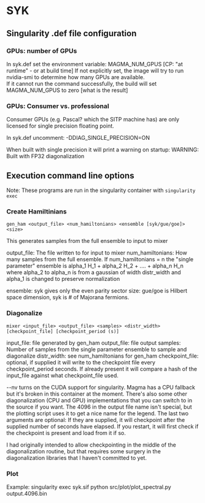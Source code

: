 # SYK

## Singularity .def file configuration

### GPUs: number of GPUs

In syk.def set the environment variable:
    MAGMA_NUM_GPUS
[CP: "at runtime" - or at build time]
If not explicitly set, the image will try to run nvidia-smi to determine how many GPUs are available.  
If it cannot run the command successfully, the build will set MAGMA_NUM_GPUS to zero [what is the result]

### GPUs: Consumer vs. professional

Consumer GPUs (e.g. Pascal? which the SITP machine has) are only licensed for single precision floating point.

In syk.def uncomment:
    -DDIAG_SINGLE_PRECISION=ON

When built with single precision it will print a warning on startup:
WARNING: Built with FP32 diagonalization

## Execution command line options

Note: These programs are run in the singularity container with `singularity exec`

### Create Hamiltinians

    gen_ham <output_file> <num_hamiltonians> <ensemble [syk/gue/goe]> <size>

This generates samples from the full ensemble to input to mixer

output_file: The file written to for input to mixer
num_hamiltonians: How many samples from the full ensemble. If num_hamiltonians = n the "single parameter" ensemble is
alpha_1 H_1 + alpha_2 H_2 + .... + alpha_n H_n
where alpha_2 to alpha_n is from a gaussian of width distr_width and alpha_1 is changed to preserve normalization

ensemble: syk gives only the even parity sector
size: gue/goe is Hilbert space dimension, syk is # of Majorana fermions.

### Diagonalize

    mixer <input_file> <output_file> <samples> <distr_width> [checkpoint_file] [checkpoint_period (s)]

input_file: file generated by gen_ham
output_file: file output
samples: Number of samples from the single parameter ensemble to sample and diagonalize
distr_width: see num_hamiltonians for gen_ham
checkpoint_file: optional, if supplied it will write to the checkpoint file every checkpoint_period seconds. 
If already present it will compare a hash of the input_file against what checkpoint_file used.

--nv turns on the CUDA support for singularity. Magma has a CPU fallback but it's broken in this container at the moment. There's also some other diagonalization (CPU and GPU) implementations that you can switch to in the source if you want.
The 4096 in the output file name isn't special, but the plotting script uses it to get a nice name for the legend.
The last two arguments are optional: If they are supplied, it will checkpoint after the supplied number of seconds have elapsed. If you restart, it will first check if the checkpoint is present and load from it if so. 

I had originally intended to allow checkpointing in the middle of the diagonalization routine, but that requires some surgery in the diagonalization libraries that I haven't committed to yet.

### Plot

Example:
    singularity exec syk.sif python src/plot/plot_spectral.py output.4096.bin

####
